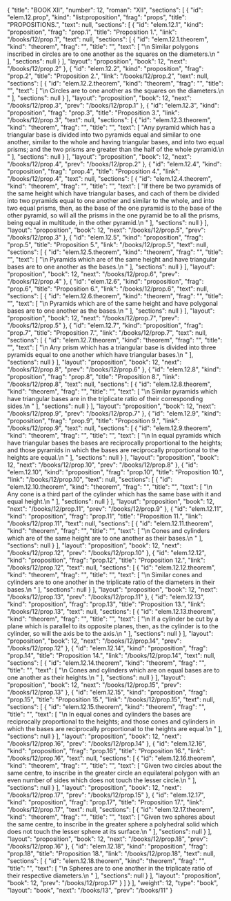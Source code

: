 {
  "title": "BOOK XII",
  "number": 12,
  "roman": "XII",
  "sections": [
    {
      "id": "elem.12.prop",
      "kind": "list:proposition",
      "frag": "props",
      "title": "PROPOSITIONS.",
      "text": null,
      "sections": [
        {
          "id": "elem.12.1",
          "kind": "proposition",
          "frag": "prop.1",
          "title": "Proposition 1.",
          "link": "/books/12/prop.1",
          "text": null,
          "sections": [
            {
              "id": "elem.12.1.theorem",
              "kind": "theorem",
              "frag": "",
              "title": "",
              "text": [
                "\n       Similar polygons inscribed in circles are to one another as the squares on the diameters.\n      "
              ],
              "sections": null
            }
          ],
          "layout": "proposition",
          "book": 12,
          "next": "/books/12/prop.2"
        },
        {
          "id": "elem.12.2",
          "kind": "proposition",
          "frag": "prop.2",
          "title": "Proposition 2.",
          "link": "/books/12/prop.2",
          "text": null,
          "sections": [
            {
              "id": "elem.12.2.theorem",
              "kind": "theorem",
              "frag": "",
              "title": "",
              "text": [
                "\n       Circles are to one another as the squares on the diameters.\n      "
              ],
              "sections": null
            }
          ],
          "layout": "proposition",
          "book": 12,
          "next": "/books/12/prop.3",
          "prev": "/books/12/prop.1"
        },
        {
          "id": "elem.12.3",
          "kind": "proposition",
          "frag": "prop.3",
          "title": "Proposition 3.",
          "link": "/books/12/prop.3",
          "text": null,
          "sections": [
            {
              "id": "elem.12.3.theorem",
              "kind": "theorem",
              "frag": "",
              "title": "",
              "text": [
                "Any pyramid which has a triangular base is divided into two pyramids equal and similar to one another, similar to the whole and having triangular bases, and into two equal prisms; and the two prisms are greater than the half of the whole pyramid.\n      "
              ],
              "sections": null
            }
          ],
          "layout": "proposition",
          "book": 12,
          "next": "/books/12/prop.4",
          "prev": "/books/12/prop.2"
        },
        {
          "id": "elem.12.4",
          "kind": "proposition",
          "frag": "prop.4",
          "title": "Proposition 4.",
          "link": "/books/12/prop.4",
          "text": null,
          "sections": [
            {
              "id": "elem.12.4.theorem",
              "kind": "theorem",
              "frag": "",
              "title": "",
              "text": [
                "If there be two pyramids of the same height which have triangular bases, and cach of them be divided into two pyramids equal to one another and similar to the whole, and into two equal prisms, then, as the base of the one pyramid is to the base of the other pyramid, so will all the prisms in the one pyramid be to all the prisms, being equal in multitude, in the other pyramid.\n      "
              ],
              "sections": null
            }
          ],
          "layout": "proposition",
          "book": 12,
          "next": "/books/12/prop.5",
          "prev": "/books/12/prop.3"
        },
        {
          "id": "elem.12.5",
          "kind": "proposition",
          "frag": "prop.5",
          "title": "Proposition 5.",
          "link": "/books/12/prop.5",
          "text": null,
          "sections": [
            {
              "id": "elem.12.5.theorem",
              "kind": "theorem",
              "frag": "",
              "title": "",
              "text": [
                "\n       Pyramids which are of the same height and have triangular bases are to one another as the bases.\n      "
              ],
              "sections": null
            }
          ],
          "layout": "proposition",
          "book": 12,
          "next": "/books/12/prop.6",
          "prev": "/books/12/prop.4"
        },
        {
          "id": "elem.12.6",
          "kind": "proposition",
          "frag": "prop.6",
          "title": "Proposition 6.",
          "link": "/books/12/prop.6",
          "text": null,
          "sections": [
            {
              "id": "elem.12.6.theorem",
              "kind": "theorem",
              "frag": "",
              "title": "",
              "text": [
                "\n       Pyramids which are of the same height and have polygonal bases are to one another as the bases.\n      "
              ],
              "sections": null
            }
          ],
          "layout": "proposition",
          "book": 12,
          "next": "/books/12/prop.7",
          "prev": "/books/12/prop.5"
        },
        {
          "id": "elem.12.7",
          "kind": "proposition",
          "frag": "prop.7",
          "title": "Proposition 7.",
          "link": "/books/12/prop.7",
          "text": null,
          "sections": [
            {
              "id": "elem.12.7.theorem",
              "kind": "theorem",
              "frag": "",
              "title": "",
              "text": [
                "\n       Any prism which has a triangular base is divided into three pyramids equal to one another which have triangular bases.\n      "
              ],
              "sections": null
            }
          ],
          "layout": "proposition",
          "book": 12,
          "next": "/books/12/prop.8",
          "prev": "/books/12/prop.6"
        },
        {
          "id": "elem.12.8",
          "kind": "proposition",
          "frag": "prop.8",
          "title": "Proposition 8.",
          "link": "/books/12/prop.8",
          "text": null,
          "sections": [
            {
              "id": "elem.12.8.theorem",
              "kind": "theorem",
              "frag": "",
              "title": "",
              "text": [
                "\n       Similar pyramids which have triangular bases are in the triplicate ratio of their corresponding sides.\n      "
              ],
              "sections": null
            }
          ],
          "layout": "proposition",
          "book": 12,
          "next": "/books/12/prop.9",
          "prev": "/books/12/prop.7"
        },
        {
          "id": "elem.12.9",
          "kind": "proposition",
          "frag": "prop.9",
          "title": "Proposition 9.",
          "link": "/books/12/prop.9",
          "text": null,
          "sections": [
            {
              "id": "elem.12.9.theorem",
              "kind": "theorem",
              "frag": "",
              "title": "",
              "text": [
                "\n       In equal pyramids which have triangular bases the bases are reciprocally proportional to the heights; and those pyramids in which the bases are reciprocally proportional to the heights are equal.\n      "
              ],
              "sections": null
            }
          ],
          "layout": "proposition",
          "book": 12,
          "next": "/books/12/prop.10",
          "prev": "/books/12/prop.8"
        },
        {
          "id": "elem.12.10",
          "kind": "proposition",
          "frag": "prop.10",
          "title": "Proposition 10.",
          "link": "/books/12/prop.10",
          "text": null,
          "sections": [
            {
              "id": "elem.12.10.theorem",
              "kind": "theorem",
              "frag": "",
              "title": "",
              "text": [
                "\n       Any cone is a third part of the cylinder which has the same base with it and equal height.\n      "
              ],
              "sections": null
            }
          ],
          "layout": "proposition",
          "book": 12,
          "next": "/books/12/prop.11",
          "prev": "/books/12/prop.9"
        },
        {
          "id": "elem.12.11",
          "kind": "proposition",
          "frag": "prop.11",
          "title": "Proposition 11.",
          "link": "/books/12/prop.11",
          "text": null,
          "sections": [
            {
              "id": "elem.12.11.theorem",
              "kind": "theorem",
              "frag": "",
              "title": "",
              "text": [
                "\n       Cones and cylinders which are of the same height are to one another as their bases.\n      "
              ],
              "sections": null
            }
          ],
          "layout": "proposition",
          "book": 12,
          "next": "/books/12/prop.12",
          "prev": "/books/12/prop.10"
        },
        {
          "id": "elem.12.12",
          "kind": "proposition",
          "frag": "prop.12",
          "title": "Proposition 12.",
          "link": "/books/12/prop.12",
          "text": null,
          "sections": [
            {
              "id": "elem.12.12.theorem",
              "kind": "theorem",
              "frag": "",
              "title": "",
              "text": [
                "\n       Similar cones and cylinders are to one another in the triplicate ratio of the diameters in their bases.\n      "
              ],
              "sections": null
            }
          ],
          "layout": "proposition",
          "book": 12,
          "next": "/books/12/prop.13",
          "prev": "/books/12/prop.11"
        },
        {
          "id": "elem.12.13",
          "kind": "proposition",
          "frag": "prop.13",
          "title": "Proposition 13.",
          "link": "/books/12/prop.13",
          "text": null,
          "sections": [
            {
              "id": "elem.12.13.theorem",
              "kind": "theorem",
              "frag": "",
              "title": "",
              "text": [
                "\n       If a cylinder be cut by a plane which is parallel to its opposite planes, then, as the cylinder is to the cylinder, so will the axis be to the axis.\n      "
              ],
              "sections": null
            }
          ],
          "layout": "proposition",
          "book": 12,
          "next": "/books/12/prop.14",
          "prev": "/books/12/prop.12"
        },
        {
          "id": "elem.12.14",
          "kind": "proposition",
          "frag": "prop.14",
          "title": "Proposition 14.",
          "link": "/books/12/prop.14",
          "text": null,
          "sections": [
            {
              "id": "elem.12.14.theorem",
              "kind": "theorem",
              "frag": "",
              "title": "",
              "text": [
                "\n       Cones and cylinders which are on equal bases are to one another as their heights.\n      "
              ],
              "sections": null
            }
          ],
          "layout": "proposition",
          "book": 12,
          "next": "/books/12/prop.15",
          "prev": "/books/12/prop.13"
        },
        {
          "id": "elem.12.15",
          "kind": "proposition",
          "frag": "prop.15",
          "title": "Proposition 15.",
          "link": "/books/12/prop.15",
          "text": null,
          "sections": [
            {
              "id": "elem.12.15.theorem",
              "kind": "theorem",
              "frag": "",
              "title": "",
              "text": [
                "\n       In equal cones and cylinders the bases are reciprocally proportional to the heights; and those cones and cylinders in which the bases are reciprocally proportional to the heights are equal.\n      "
              ],
              "sections": null
            }
          ],
          "layout": "proposition",
          "book": 12,
          "next": "/books/12/prop.16",
          "prev": "/books/12/prop.14"
        },
        {
          "id": "elem.12.16",
          "kind": "proposition",
          "frag": "prop.16",
          "title": "Proposition 16.",
          "link": "/books/12/prop.16",
          "text": null,
          "sections": [
            {
              "id": "elem.12.16.theorem",
              "kind": "theorem",
              "frag": "",
              "title": "",
              "text": [
                "Given two circles about the same centre, to inscribe in the greater circle an equilateral polygon with an even number of sides which does not touch the lesser circle.\n       "
              ],
              "sections": null
            }
          ],
          "layout": "proposition",
          "book": 12,
          "next": "/books/12/prop.17",
          "prev": "/books/12/prop.15"
        },
        {
          "id": "elem.12.17",
          "kind": "proposition",
          "frag": "prop.17",
          "title": "Proposition 17.",
          "link": "/books/12/prop.17",
          "text": null,
          "sections": [
            {
              "id": "elem.12.17.theorem",
              "kind": "theorem",
              "frag": "",
              "title": "",
              "text": [
                "Given two spheres about the same centre, to inscribe in the greater sphere a polyhedral solid which does not touch the lesser sphere at its surface.\n      "
              ],
              "sections": null
            }
          ],
          "layout": "proposition",
          "book": 12,
          "next": "/books/12/prop.18",
          "prev": "/books/12/prop.16"
        },
        {
          "id": "elem.12.18",
          "kind": "proposition",
          "frag": "prop.18",
          "title": "Proposition 18.",
          "link": "/books/12/prop.18",
          "text": null,
          "sections": [
            {
              "id": "elem.12.18.theorem",
              "kind": "theorem",
              "frag": "",
              "title": "",
              "text": [
                "\n       Spheres are to one another in the triplicate ratio of their respective diameters.\n      "
              ],
              "sections": null
            }
          ],
          "layout": "proposition",
          "book": 12,
          "prev": "/books/12/prop.17"
        }
      ]
    }
  ],
  "weight": 12,
  "type": "book",
  "layout": "book",
  "next": "/books/13",
  "prev": "/books/11"
}
